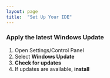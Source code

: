 ```yaml
---
layout: page
title:  "Set Up Your IDE"
---
```


### Apply the latest Windows Update
1. Open Settings/Control Panel
2. Select **Windows Update**
3. **Check for updates**
4. If updates are available, **install**
